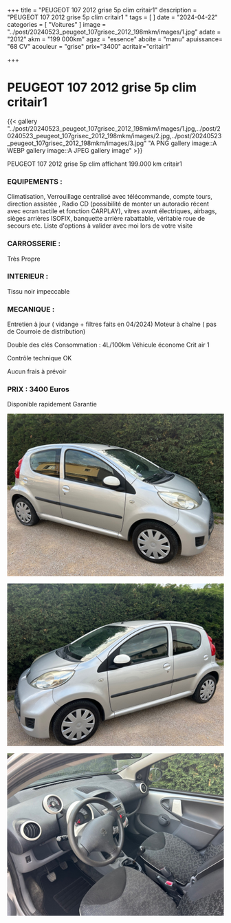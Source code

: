 +++
title = "PEUGEOT 107 2012 grise 5p clim critair1"
description = "PEUGEOT 107 2012 grise 5p clim critair1 "
tags = [
]
date = "2024-04-22"
categories = [
    "Voitures"
]
image = "../post/20240523_peugeot_107grisec_2012_198mkm/images/1.jpg"
adate = "2012"
akm = "199 000km"
agaz = "essence"
aboite = "manu"
apuissance= "68 CV"
acouleur = "grise"
prix="3400"
acritair="critair1"

+++

# PEUGEOT 107 2012 grise 5p clim critair1

{{< gallery  "../post/20240523_peugeot_107grisec_2012_198mkm/images/1.jpg,../post/20240523_peugeot_107grisec_2012_198mkm/images/2.jpg,../post/20240523_peugeot_107grisec_2012_198mkm/images/3.jpg" "A PNG gallery image::A WEBP gallery image::A JPEG gallery image" >}}
 


PEUGEOT 107 2012 grise 5p clim affichant 199.000 km critair1


### EQUIPEMENTS :
Climatisation, Verrouillage centralisé avec télécommande, compte tours, direction assistée , Radio CD (possibilité de monter un autoradio récent avec ecran tactile et fonction CARPLAY), vitres avant électriques, airbags, sièges arrières ISOFIX, banquette arrière rabattable, véritable roue de secours etc.
Liste d'options à valider avec moi lors de votre visite


### CARROSSERIE :
Très Propre


### INTERIEUR :
Tissu noir impeccable

### MECANIQUE :
Entretien à jour ( vidange + filtres faits en 04/2024)
Moteur à chaîne ( pas de Courroie de distribution)

Double des clés
Consommation : 4L/100km
Véhicule économe
Crit air 1

Contrôle technique OK 

Aucun frais à prévoir


### PRIX : 3400 Euros

Disponible rapidement
Garantie

<!-- more -->


![](images/1.jpg)

![](images/2.jpg)

![](images/3.jpg)

